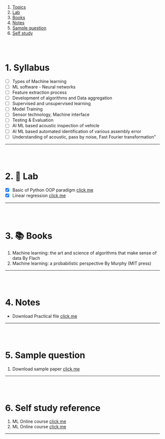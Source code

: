 1. [Topics](#1)
2. [Lab](#2)
3. [Books](#3)
4. [Notes](#4)
5. [Sample question](#5)
6. [Self study](#6)

<br>
<br>

# 1. Syllabus<a id='1'></a>

- [ ] Types of Machine learning
- [ ] ML software - Neural networks
- [ ] Feature extraction process
- [ ] Development of algorithms and Data aggregation
- [ ] Supervised and unsupervised learning
- [ ] Model Training
- [ ] Sensor technology, Machine interface
- [ ] Testing & Evaluation
- [ ] AI ML based acoustic inspection of vehicle
- [ ] AI ML based automated identification of various assembly error
- [ ] Understanding of acoustic, pass by noise, Fast Fourier transformation"

---

<br> 
<br>

# 2. 🧪 Lab<a id='2'></a>

- [x] Basic of Python OOP paradigm [click me](assets/Resource/README.md)
- [x] Linear regression [click me](<assets/lab/01 project.md>)

---

<br>
<br>

# 3. 📚 Books<a id='3'></a>

1. Machine learning: the art and science of algorithms that make sense of data By Flach
2. Machine learning: a probabilistic perspective By Murphy (MIT press)

---

<br>
<br>

# 4. Notes<a id='4'></a>

- Download Practical file [click me]()

---

<br>
<br>

# 5. Sample question<a id='5'></a>

1. Download sample paper [click me]()

---

<br>
<br>

# 6. Self study reference<a id='6'></a>

1. ML Online course [click me](https://ocw.mit.edu/courses/6-867-machine-learning-fall-2006/)
2. ML Online course [click me](https://cognitiveclass.ai/)

---
